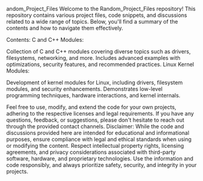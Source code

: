 andom_Project_Files
Welcome to the Random_Project_Files repository! This repository contains various project files, code snippets, and discussions related to a wide range of topics. Below, you'll find a summary of the contents and how to navigate them effectively.

Contents:
C and C++ Modules:

Collection of C and C++ modules covering diverse topics such as drivers, filesystems, networking, and more.
Includes advanced examples with optimizations, security features, and recommended practices.
Linux Kernel Modules:

Development of kernel modules for Linux, including drivers, filesystem modules, and security enhancements.
Demonstrates low-level programming techniques, hardware interactions, and kernel internals.

Feel free to use, modify, and extend the code for your own projects, adhering to the respective licenses and legal requirements.
If you have any questions, feedback, or suggestions, please don't hesitate to reach out through the provided contact channels.
Disclaimer:
While the code and discussions provided here are intended for educational and informational purposes, ensure compliance with legal and ethical standards when using or modifying the content.
Respect intellectual property rights, licensing agreements, and privacy considerations associated with third-party software, hardware, and proprietary technologies.
Use the information and code responsibly, and always prioritize safety, security, and integrity in your projects.
